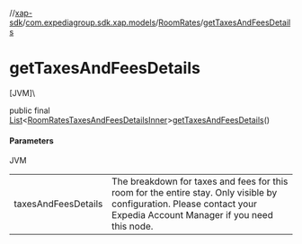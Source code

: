 //[xap-sdk](../../../index.md)/[com.expediagroup.sdk.xap.models](../index.md)/[RoomRates](index.md)/[getTaxesAndFeesDetails](get-taxes-and-fees-details.md)

# getTaxesAndFeesDetails

[JVM]\

public final [List](https://docs.oracle.com/javase/8/docs/api/java/util/List.html)&lt;[RoomRatesTaxesAndFeesDetailsInner](../-room-rates-taxes-and-fees-details-inner/index.md)&gt;[getTaxesAndFeesDetails](get-taxes-and-fees-details.md)()

#### Parameters

JVM

| | |
|---|---|
| taxesAndFeesDetails | The breakdown for taxes and fees for this room for the entire stay.  Only visible by configuration. Please contact your Expedia Account Manager if you need this node. |
